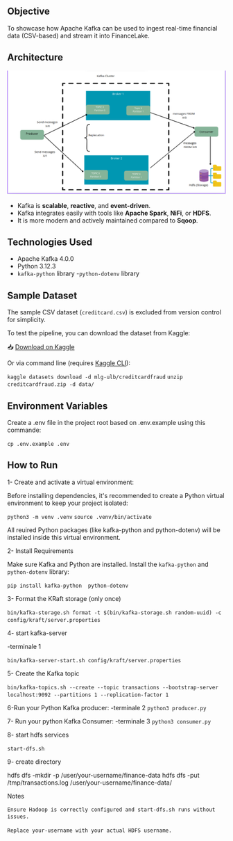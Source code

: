 
## Objective

To showcase how Apache Kafka can be used to ingest real-time financial data (CSV-based) and stream it into FinanceLake.



##  Architecture

![Kafka Architecture](../resources/img/kafka-archi.png)

- Kafka is **scalable**, **reactive**, and **event-driven**.
- Kafka integrates easily with tools like **Apache Spark**, **NiFi**, or **HDFS**.
- It is more modern and actively maintained compared to **Sqoop**.


## Technologies Used

- Apache Kafka 4.0.0
- Python 3.12.3
- `kafka-python` library
-`python-dotenv` library

##  Sample Dataset


The sample CSV dataset (`creditcard.csv`) is excluded from version control for simplicity.

To test the pipeline, you can download the dataset from Kaggle:

📥 [Download on Kaggle](https://www.kaggle.com/datasets/mlg-ulb/creditcardfraud)

Or via command line (requires [Kaggle CLI](https://github.com/Kaggle/kaggle-api)):


`kaggle datasets download -d mlg-ulb/creditcardfraud`
`unzip creditcardfraud.zip -d data/`


## Environment Variables

Create a .env file in the project root based on .env.example using this commande:

`cp .env.example .env`


##  How to Run

1- Create and activate a virtual environment:

Before installing dependencies, it's recommended to create a Python virtual environment to keep your project isolated:

`python3 -m venv .venv`
`source .venv/bin/activate`

All reuired  Python packages (like kafka-python and python-dotenv) will be installed inside this virtual environment.


2- Install Requirements

Make sure Kafka and Python are installed. Install the `kafka-python` and `python-dotenv` library:

`pip install kafka-python  python-dotenv`


3- Format the KRaft storage (only once)

`bin/kafka-storage.sh format -t $(bin/kafka-storage.sh random-uuid) -c config/kraft/server.properties`


4- start kafka-server

-terminale  1 

`bin/kafka-server-start.sh config/kraft/server.properties`

5- Create the Kafka topic


`bin/kafka-topics.sh --create --topic transactions --bootstrap-server localhost:9092 --partitions 1 --replication-factor 1`


6-Run your Python Kafka producer:
-terminale  2
`python3 producer.py`



7- Run your python Kafka Consumer:
-terminale  3
`python3 consumer.py`

8- start hdfs services

`start-dfs.sh`

9- create directory 

hdfs dfs -mkdir -p /user/your-username/finance-data
hdfs dfs -put /tmp/transactions.log /user/your-username/finance-data/


Notes

    Ensure Hadoop is correctly configured and start-dfs.sh runs without issues.

    Replace your-username with your actual HDFS username.